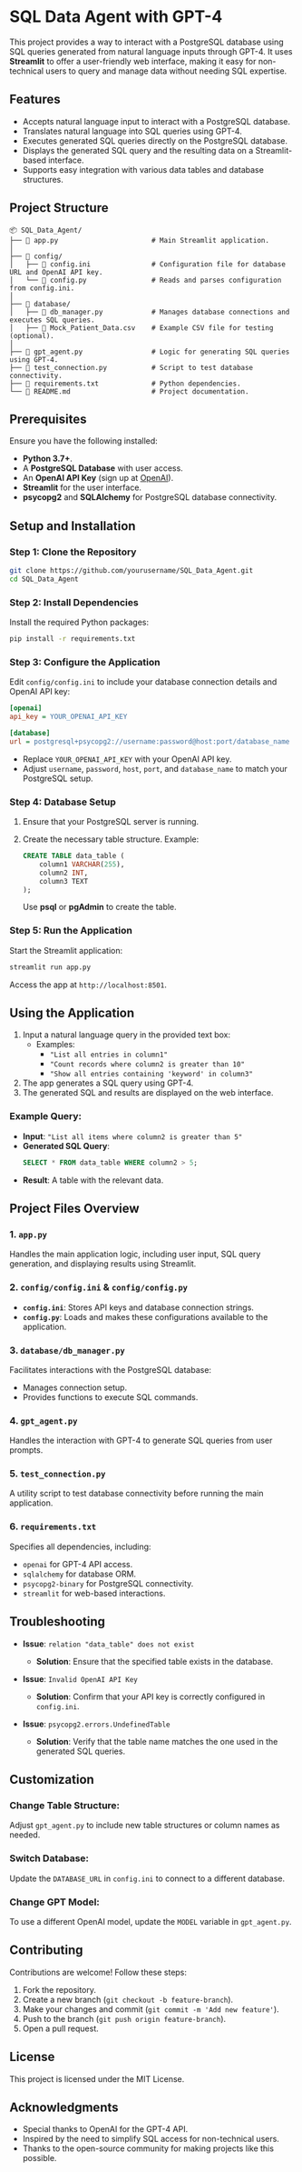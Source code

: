 
# SQL Data Agent with GPT-4

This project provides a way to interact with a PostgreSQL database using SQL queries generated from natural language inputs through GPT-4. It uses **Streamlit** to offer a user-friendly web interface, making it easy for non-technical users to query and manage data without needing SQL expertise.

## Features

- Accepts natural language input to interact with a PostgreSQL database.
- Translates natural language into SQL queries using GPT-4.
- Executes generated SQL queries directly on the PostgreSQL database.
- Displays the generated SQL query and the resulting data on a Streamlit-based interface.
- Supports easy integration with various data tables and database structures.

## Project Structure

```
📦 SQL_Data_Agent/
├── 📄 app.py                       # Main Streamlit application.
│
├── 📂 config/
│   ├── 📄 config.ini               # Configuration file for database URL and OpenAI API key.
│   └── 📄 config.py                # Reads and parses configuration from config.ini.
│
├── 📂 database/
│   ├── 📄 db_manager.py            # Manages database connections and executes SQL queries.
│   ├── 📄 Mock_Patient_Data.csv    # Example CSV file for testing (optional).
│
├── 📄 gpt_agent.py                 # Logic for generating SQL queries using GPT-4.
├── 📄 test_connection.py           # Script to test database connectivity.
├── 📄 requirements.txt             # Python dependencies.
└── 📄 README.md                    # Project documentation.

```

## Prerequisites

Ensure you have the following installed:

- **Python 3.7+**.
- A **PostgreSQL Database** with user access.
- An **OpenAI API Key** (sign up at [OpenAI](https://beta.openai.com/signup/)).
- **Streamlit** for the user interface.
- **psycopg2** and **SQLAlchemy** for PostgreSQL database connectivity.

## Setup and Installation

### Step 1: Clone the Repository

```bash
git clone https://github.com/yourusername/SQL_Data_Agent.git
cd SQL_Data_Agent
```

### Step 2: Install Dependencies

Install the required Python packages:

```bash
pip install -r requirements.txt
```

### Step 3: Configure the Application

Edit `config/config.ini` to include your database connection details and OpenAI API key:

```ini
[openai]
api_key = YOUR_OPENAI_API_KEY

[database]
url = postgresql+psycopg2://username:password@host:port/database_name
```

- Replace `YOUR_OPENAI_API_KEY` with your OpenAI API key.
- Adjust `username`, `password`, `host`, `port`, and `database_name` to match your PostgreSQL setup.

### Step 4: Database Setup

1. Ensure that your PostgreSQL server is running.
2. Create the necessary table structure. Example:

   ```sql
   CREATE TABLE data_table (
       column1 VARCHAR(255),
       column2 INT,
       column3 TEXT
   );
   ```

   Use **psql** or **pgAdmin** to create the table.

### Step 5: Run the Application

Start the Streamlit application:

```bash
streamlit run app.py
```

Access the app at `http://localhost:8501`.

## Using the Application

1. Input a natural language query in the provided text box:
   - Examples:
     - `"List all entries in column1"`
     - `"Count records where column2 is greater than 10"`
     - `"Show all entries containing 'keyword' in column3"`
2. The app generates a SQL query using GPT-4.
3. The generated SQL and results are displayed on the web interface.

### Example Query:

- **Input**: `"List all items where column2 is greater than 5"`
- **Generated SQL Query**: 
  ```sql
  SELECT * FROM data_table WHERE column2 > 5;
  ```
- **Result**: A table with the relevant data.

## Project Files Overview

### 1. `app.py`
Handles the main application logic, including user input, SQL query generation, and displaying results using Streamlit.

### 2. `config/config.ini` & `config/config.py`
- **`config.ini`**: Stores API keys and database connection strings.
- **`config.py`**: Loads and makes these configurations available to the application.

### 3. `database/db_manager.py`
Facilitates interactions with the PostgreSQL database:
- Manages connection setup.
- Provides functions to execute SQL commands.

### 4. `gpt_agent.py`
Handles the interaction with GPT-4 to generate SQL queries from user prompts.

### 5. `test_connection.py`
A utility script to test database connectivity before running the main application.

### 6. `requirements.txt`
Specifies all dependencies, including:

- `openai` for GPT-4 API access.
- `sqlalchemy` for database ORM.
- `psycopg2-binary` for PostgreSQL connectivity.
- `streamlit` for web-based interactions.

## Troubleshooting

- **Issue**: `relation "data_table" does not exist`
  - **Solution**: Ensure that the specified table exists in the database.

- **Issue**: `Invalid OpenAI API Key`
  - **Solution**: Confirm that your API key is correctly configured in `config.ini`.

- **Issue**: `psycopg2.errors.UndefinedTable`
  - **Solution**: Verify that the table name matches the one used in the generated SQL queries.

## Customization

### Change Table Structure:
Adjust `gpt_agent.py` to include new table structures or column names as needed.

### Switch Database:
Update the `DATABASE_URL` in `config.ini` to connect to a different database.

### Change GPT Model:
To use a different OpenAI model, update the `MODEL` variable in `gpt_agent.py`.

## Contributing

Contributions are welcome! Follow these steps:

1. Fork the repository.
2. Create a new branch (`git checkout -b feature-branch`).
3. Make your changes and commit (`git commit -m 'Add new feature'`).
4. Push to the branch (`git push origin feature-branch`).
5. Open a pull request.

## License

This project is licensed under the MIT License.

## Acknowledgments

- Special thanks to OpenAI for the GPT-4 API.
- Inspired by the need to simplify SQL access for non-technical users.
- Thanks to the open-source community for making projects like this possible.

